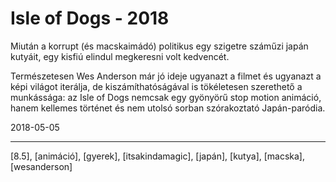 # Isle of Dogs - 2018

Miután a korrupt (és macskaimádó) politikus egy szigetre száműzi japán kutyáit, egy kisfiú elindul megkeresni volt kedvencét.

Természetesen Wes Anderson már jó ideje ugyanazt a filmet és ugyanazt a képi világot iterálja, de kiszámíthatóságával is tökéletesen szerethető a munkássága: az Isle of Dogs nemcsak egy gyönyörű stop motion animáció, hanem kellemes történet és nem utolsó sorban szórakoztató Japán-paródia.

2018-05-05

----

[8.5], [animáció], [gyerek], [itsakindamagic], [japán], [kutya], [macska], [wesanderson]
